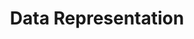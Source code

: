 ---
title: Data Representation
level: as
paper: 1
listed: true
topic: Information representation
syllabus: 1.1
layout: cs_single
---